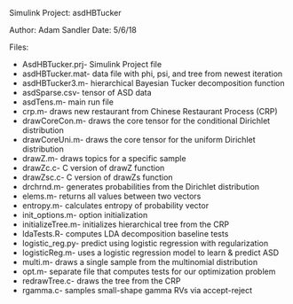 Simulink Project: asdHBTucker

Author: Adam Sandler
Date: 5/6/18

Files:
- AsdHBTucker.prj- Simulink Project file
- asdHBTucker.mat- data file with phi, psi, and tree from newest iteration
- asdHBTucker3.m- hierarchical Bayesian Tucker decomposition function
- asdSparse.csv- tensor of ASD data
- asdTens.m- main run file
- crp.m- draws new restaurant from Chinese Restaurant Process (CRP)
- drawCoreCon.m- draws the core tensor for the conditional Dirichlet distribution
- drawCoreUni.m- draws the core tensor for the uniform Dirichlet distribution
- drawZ.m- draws topics for a specific sample
- drawZc.c- C version of drawZ function
- drawZsc.c- C version of drawZs function
- drchrnd.m- generates probabilities from the Dirichlet distribution
- elems.m- returns all values between two vectors
- entropy.m- calculates entropy of probability vector
- init_options.m- option initialization
- initializeTree.m- initializes hierarchical tree from the CRP
- ldaTests.R- computes LDA decomposition baseline tests
- logistic_reg.py- predict using logistic regression with regularization
- logisticReg.m- uses a logistic regression model to learn & predict ASD
- multi.m- draws a single sample from the multinomial distribution
- opt.m- separate file that computes tests for our optimization problem
- redrawTree.c- draws the tree from the CRP
- rgamma.c- samples small-shape gamma RVs via accept-reject